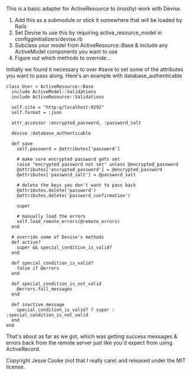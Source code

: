 This is a basic adapter for ActiveResource to (mostly) work with Devise.

1. Add this as a submodule or stick it somewhere that will be loaded by Rails
1. Set Devise to use this by requiring active_resource_model in configginitializers/devise.rb
1. Subclass your model from ActiveResource::Base & include any ActiveModel components you want to use
1. Figure out which methods to override...

Initially we found it necessary to over #save to set some of the attributes you want to pass along.
Here's an example with database_authenticable

    class User < ActiveResource::Base
      include ActiveModel::Validations
      include ActiveResource::Validations

      self.site = "http:g/localhost:9292"
      self.format = :json

      attr_accessor :encrypted_password, :password_salt

      devise :database_authenticable

      def save
        self.password = @attributes['password']

        # make sure encrypted password gets set
        raise "encrypted password not set" unless @encrypted_password
        @attributes['encrypted_password'] = @encrypted_password
        @attributes['password_salt'] = @password_salt

        # delete the keys you don't want to pass back
        @attributes.delete('password')
        @attributes.delete('password_confirmation')

        super

        # manually load the errors
        self.load_remote_errors(@remote_errors)
      end

      # override some of Devise's methods
      def active?
        super && special_condition_is_valid?
      end

      def special_condition_is_valid?
        false if @errors
      end

      def special_condition_is_not_valid
        @errors.full_messages
      end

      def inactive_message
        special_condition_is_valid? ? super : :special_condition_is_not_valid
      end
    end

That's about as far as we got, which was getting success messages & errors back from the remote server just like you'd expect from using ActiveRecord.

Copyright Jesse Cooke (not that I really care) and released under the MIT license.
